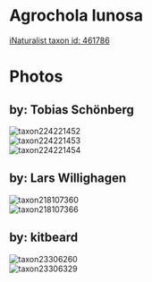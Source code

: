 
Agrochola lunosa
================
  
[iNaturalist taxon id: 461786](https://www.inaturalist.org/taxa/461786)
# Photos

## by: Tobias Schönberg
  
![taxon224221452](https://inaturalist-open-data.s3.amazonaws.com/photos/240289770/medium.jpg)  
![taxon224221453](https://inaturalist-open-data.s3.amazonaws.com/photos/240289802/medium.jpg)  
![taxon224221454](https://inaturalist-open-data.s3.amazonaws.com/photos/240289846/medium.jpg)
## by: Lars Willighagen
  
![taxon218107360](https://inaturalist-open-data.s3.amazonaws.com/photos/233709706/medium.jpeg)  
![taxon218107366](https://inaturalist-open-data.s3.amazonaws.com/photos/233709718/medium.jpeg)
## by: kitbeard
  
![taxon23306260](https://inaturalist-open-data.s3.amazonaws.com/photos/25836862/medium.jpeg)  
![taxon23306329](https://inaturalist-open-data.s3.amazonaws.com/photos/25836945/medium.jpeg)